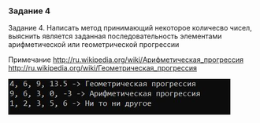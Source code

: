 ### Задание 4 ###

Задание 4. Написать метод принимающий некоторое количесво чисел, выяснить является заданная последовательность элементами арифметической или геометрической прогрессии

Примечание
            http://ru.wikipedia.org/wiki/Арифметическая_прогрессия
            http://ru.wikipedia.org/wiki/Геометрическая_прогрессия

![Image alt](https://github.com/sergey-crusher/Skillbox_CSharp/blob/master/5.%20SeparatingLogic-UsingMethods/4/result.JPG) 